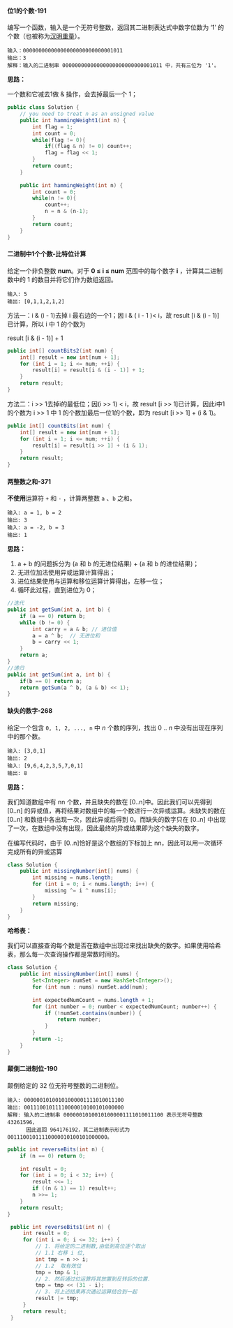 #### 位1的个数-191

编写一个函数，输入是一个无符号整数，返回其二进制表达式中数字位数为 ‘1’ 的个数（也被称为[汉明重量](https://baike.baidu.com/item/汉明重量)）。

```
输入：00000000000000000000000000001011
输出：3
解释：输入的二进制串 00000000000000000000000000001011 中，共有三位为 '1'。
```

**思路：**

一个数和它减去1做 & 操作，会去掉最后一个 1；

```java
public class Solution {
    // you need to treat n as an unsigned value
    public int hammingWeight1(int n) {
        int flag = 1;
        int count = 0;
        while(flag != 0){
            if((flag & n) != 0) count++;
            flag = flag << 1;
        }
        return count;
    }
    
    public int hammingWeight(int n) {
        int count = 0;
        while(n != 0){
            count++;
            n = n & (n-1);
        }
        return count;
    }
}
```



#### 二进制中1个个数-比特位计算

给定一个非负整数 **num**。对于 **0 ≤ i ≤ num** 范围中的每个数字 **i** ，计算其二进制数中的 1 的数目并将它们作为数组返回。

```
输入: 5
输出: [0,1,1,2,1,2]
```

方法一：i & (i - 1)去掉 i 最右边的一个1；因  i & ( i - 1 )< i，故 result [i & (i - 1)] 已计算，所以 i 中 1 的个数为

result [i & (i - 1)] + 1

```java
public int[] countBits2(int num) {
	int[] result = new int[num + 1];
	for (int i = 1; i <= num; ++i) {
		result[i] = result[i & (i - 1)] + 1;
	}
	return result;
}
```

方法二：i >> 1去掉i的最低位；因(i >> 1) < i，故 result [i >> 1]已计算，因此i中1的个数为 i >> 1 中 1 的个数加最后一位1的个数，即为 result [i >> 1] + (i & 1)。

```java
public int[] countBits(int num) {
 	int[] result = new int[num + 1];
 	for (int i = 1; i <= num; ++i) {
 		result[i] = result[i >> 1] + (i & 1);
 	}
 	return result;
}
```



#### 两整数之和-371

**不使用**运算符 `+` 和 `-` ，计算两整数 `a` 、`b` 之和。

```
输入: a = 1, b = 2
输出: 3
输入: a = -2, b = 3
输出: 1
```

**思路：**

1. a + b 的问题拆分为 (a 和 b 的无进位结果) + (a 和 b 的进位结果)；
2. 无进位加法使用异或运算计算得出；
3. 进位结果使用与运算和移位运算计算得出，左移一位；
4. 循环此过程，直到进位为 0；

```java
//迭代
public int getSum(int a, int b) {
	if (a == 0) return b;
	while (b != 0) {
		int carry = a & b; // 进位值
		a = a ^ b;	// 无进位和
		b = carry << 1;
	}
	return a;
}
//递归
public int getSum(int a, int b) {
    if(b == 0) return a;
	return getSum(a ^ b, (a & b) << 1);
}
```



#### 缺失的数字-268

给定一个包含 `0, 1, 2, ..., n` 中 *n* 个数的序列，找出 0 .. *n* 中没有出现在序列中的那个数。

```
输入: [3,0,1]
输出: 2
输入: [9,6,4,2,3,5,7,0,1]
输出: 8
```

**思路：**

我们知道数组中有 nn 个数，并且缺失的数在 [0..n]中。因此我们可以先得到 [0..n] 的异或值，再将结果对数组中的每一个数进行一次异或运算。未缺失的数在 [0..n] 和数组中各出现一次，因此异或后得到 0。而缺失的数字只在 [0..n] 中出现了一次，在数组中没有出现，因此最终的异或结果即为这个缺失的数字。

在编写代码时，由于 [0..n]恰好是这个数组的下标加上 nn，因此可以用一次循环完成所有的异或运算

```java
class Solution {
    public int missingNumber(int[] nums) {
        int missing = nums.length;
        for (int i = 0; i < nums.length; i++) {
            missing ^= i ^ nums[i];
        }
        return missing;
    }
}
```

**哈希表：**

我们可以直接查询每个数是否在数组中出现过来找出缺失的数字。如果使用哈希表，那么每一次查询操作都是常数时间的。

```java
class Solution {
    public int missingNumber(int[] nums) {
        Set<Integer> numSet = new HashSet<Integer>();
        for (int num : nums) numSet.add(num);
        
        int expectedNumCount = nums.length + 1;
        for (int number = 0; number < expectedNumCount; number++) {
            if (!numSet.contains(number)) {
                return number;
            }
        }
        return -1;
    }
}
```



#### 颠倒二进制位-190

颠倒给定的 32 位无符号整数的二进制位。

```
输入: 00000010100101000001111010011100
输出: 00111001011110000010100101000000
解释: 输入的二进制串 00000010100101000001111010011100 表示无符号整数 43261596，
      因此返回 964176192，其二进制表示形式为 00111001011110000010100101000000。
```

```java
public int reverseBits(int n) {
    if (n == 0) return 0;
    
    int result = 0;
    for (int i = 0; i < 32; i++) {
        result <<= 1;
        if ((n & 1) == 1) result++;
        n >>= 1;
    }
    return result;
}
```

```java
 public int reverseBits1(int n) {
     int result = 0;
     for (int i = 0; i <= 32; i++) {
         // 1. 将给定的二进制数,由低到高位逐个取出
         // 1.1 右移 i 位,
         int tmp = n >> i;
         // 1.2  取有效位
         tmp = tmp & 1;
         // 2. 然后通过位运算将其放置到反转后的位置.
         tmp = tmp << (31 - i);
         // 3. 将上述结果再次通过运算结合到一起
         result |= tmp;
     }
     return result;
 }
```

